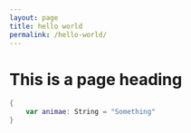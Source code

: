 ```yaml
---
layout: page
title: hello world
permalink: /hello-world/
---
```



# This is a page heading

```swift
{
    var animae: String = "Something"
}
```
<!-- 
# [That Menu App](https://www.thatmenuapp.com)

# ![logo](assets/images/midPixelLogotest.png) -->